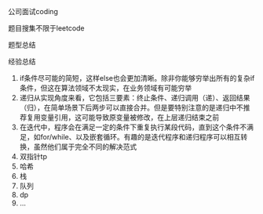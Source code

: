 公司面试coding

题目搜集不限于leetcode

题型总结

经验总结

1. if条件尽可能的简短，这样else也会更加清晰。除非你能够穷举出所有的复杂if条件，但这在算法领域不太现实，在业务领域有可能穷举
2. 递归从实现角度来看，它包括三要素：终止条件、递归调用（递）、返回结果（归），在简单场景下后两步可以直接合并。但是要特别注意的是递归中不推荐复用变量引用，这可能导致原变量被修改，在上层递归结束之前
3. 在迭代中，程序会在满足一定的条件下重复执行某段代码，直到这个条件不满足，如for/while、以及嵌套循环。有趣的是迭代程序和递归程序可以相互转换，虽然他们属于完全不同的解决范式
4. 双指针tp
5. 哈希
6. 栈
7. 队列
8. dp
9. ...
